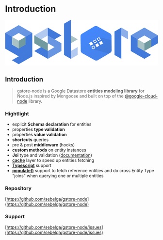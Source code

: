 # Introduction

![](.gitbook/assets/logo.png)

## Introduction

> gstore-node is a Google Datastore **entities modeling library** for Node.js inspired by Mongoose and built on top of the [@google-cloud-node](https://github.com/GoogleCloudPlatform/google-cloud-node) library.

### Hightlight

* explicit **Schema declaration** for entities
* properties **type validation**
* properties **value validation**
* **shortcuts** queries
* pre & post **middleware** \(hooks\)
* **custom methods** on entity instances
* **Joi** type and validation \([documentation](https://www.npmjs.com/package/joi)\)
* [**cache**](cache-dataloader/cache.md) layer to speed up entities fetching
* [**Typescript**](typescript.md) support
* [**populate()**](populate.md) support to fetch reference entities and do cross Entity Type "joins" when querying one or multiple entities

### Repository

[https://github.com/sebelga/gstore-node](https://github.com/sebelga/gstore-node)

### Support

[https://github.com/sebelga/gstore-node/issues](https://github.com/sebelga/gstore-node/issues)
